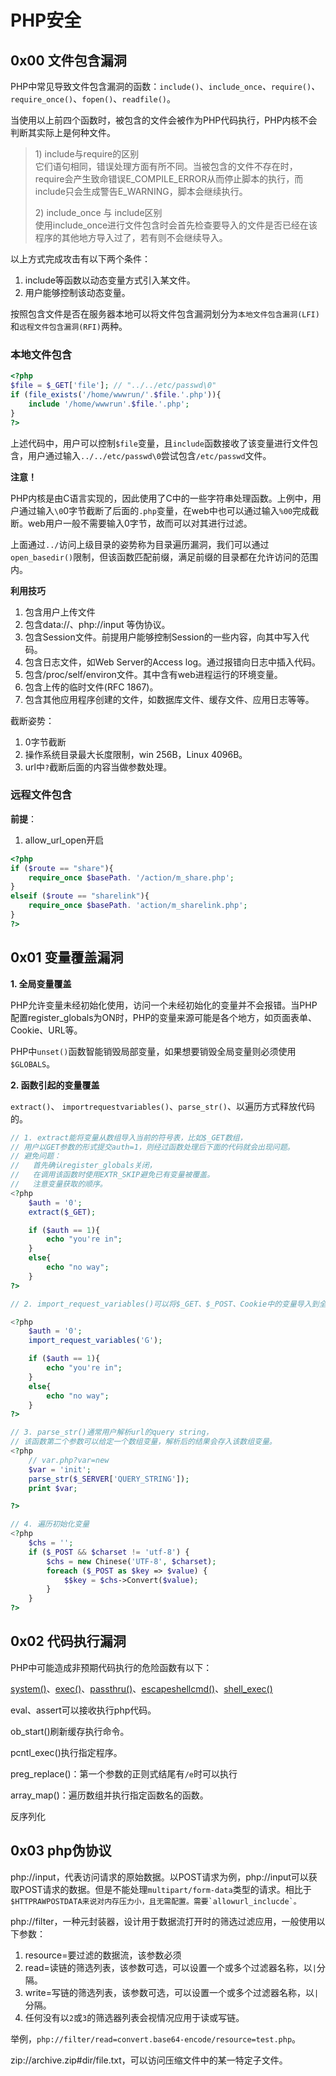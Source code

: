 # PHP安全

## 0x00 文件包含漏洞

PHP中常见导致文件包含漏洞的函数：`include()`、`include_once`_、_`require()`_、_`require_once()`、`fopen()`、`readfile()`。

当使用以上前四个函数时，被包含的文件会被作为PHP代码执行，PHP内核不会判断其实际上是何种文件。

> 1\) include与require的区别  
> 它们语句相同，错误处理方面有所不同。当被包含的文件不存在时，require会产生致命错误E\_COMPILE\_ERROR从而停止脚本的执行，而include只会生成警告E\_WARNING，脚本会继续执行。
>
> 2\) include\_once 与 include区别  
> 使用include\_once进行文件包含时会首先检查要导入的文件是否已经在该程序的其他地方导入过了，若有则不会继续导入。

以上方式完成攻击有以下两个条件：

1. include等函数以动态变量方式引入某文件。
2. 用户能够控制该动态变量。

按照包含文件是否在服务器本地可以将文件包含漏洞划分为`本地文件包含漏洞(LFI)`和`远程文件包含漏洞(RFI)`两种。

### 本地文件包含

```php
<?php
$file = $_GET['file']; // "../../etc/passwd\0"
if (file_exists('/home/wwwrun/'.$file.'.php')){
    include '/home/wwwrun'.$file.'.php';
}
?>
```

上述代码中，用户可以控制`$file`变量，且`include`函数接收了该变量进行文件包含，用户通过输入`../../etc/passwd\0`尝试包含`/etc/passwd`文件。

**注意！**

PHP内核是由C语言实现的，因此使用了C中的一些字符串处理函数。上例中，用户通过输入`\0`0字节截断了后面的`.php`变量，在web中也可以通过输入`%00`完成截断。web用户一般不需要输入0字节，故而可以对其进行过滤。

上面通过`../`访问上级目录的姿势称为目录遍历漏洞，我们可以通过`open_basedir()`限制，但该函数匹配前缀，满足前缀的目录都在允许访问的范围内。

**利用技巧**

1. 包含用户上传文件
2. 包含data://、php://input 等伪协议。
3. 包含Session文件。前提用户能够控制Session的一些内容，向其中写入代码。
4. 包含日志文件，如Web Server的Access log。通过报错向日志中插入代码。
5. 包含/proc/self/environ文件。其中含有web进程运行的环境变量。
6. 包含上传的临时文件\(RFC 1867\)。
7. 包含其他应用程序创建的文件，如数据库文件、缓存文件、应用日志等等。

截断姿势：

1. 0字节截断
2. 操作系统目录最大长度限制，win 256B，Linux 4096B。
3. url中`?`截断后面的内容当做参数处理。

### 远程文件包含

**前提**：

1. allow\_url\_open开启

```php
<?php
if ($route == "share"){
    require_once $basePath. '/action/m_share.php';
}
elseif ($route == "sharelink"){
    require_once $basePath. 'action/m_sharelink.php';
}
?>
```

## 0x01 变量覆盖漏洞

**1. 全局变量覆盖**

PHP允许变量未经初始化使用，访问一个未经初始化的变量并不会报错。当PHP配置register\_globals为ON时，PHP的变量来源可能是各个地方，如页面表单、Cookie、URL等。

PHP中`unset()`函数智能销毁局部变量，如果想要销毁全局变量则必须使用`$GLOBALS`。

**2. 函数引起的变量覆盖**

`extract()`、 `importrequestvariables()`、`parse_str()`、以遍历方式释放代码的。

```php
// 1. extract能将变量从数组导入当前的符号表，比如$_GET数组，
// 用户以GET参数的形式提交auth=1，则经过函数处理后下面的代码就会出现问题。
// 避免问题：
//   首先确认register_globals关闭，
//   在调用该函数时使用EXTR_SKIP避免已有变量被覆盖。
//   注意变量获取的顺序。
<?php
    $auth = '0';
    extract($_GET);

    if ($auth == 1){
        echo "you're in";
    }
    else{
        echo "no way";
    }
?>

// 2. import_request_variables()可以将$_GET、$_POST、Cookie中的变量导入到全局。

<?php
    $auth = '0';
    import_request_variables('G');

    if ($auth == 1){
        echo "you're in";
    }
    else{
        echo "no way";
    }    
?>

// 3. parse_str()通常用户解析url的query string，
// 该函数第二个参数可以给定一个数组变量，解析后的结果会存入该数组变量。
<?php
    // var.php?var=new
    $var = 'init';
    parse_str($_SERVER['QUERY_STRING']);
    print $var;

?>

// 4. 遍历初始化变量
<?php
    $chs = '';
    if ($_POST && $charset != 'utf-8') {
        $chs = new Chinese('UTF-8', $charset);
        foreach ($_POST as $key => $value) {
            $$key = $chs->Convert($value);
        }
    }
?>
```

## 0x02 代码执行漏洞

PHP中可能造成非预期代码执行的危险函数有以下：

[system\(\)](https://www.php.net/manual/zh/function.system.php)、[exec\(\)](https://www.php.net/manual/zh/function.exec.php)、[passthru\(\)](https://www.php.net/manual/zh/function.passthru.php)、[escapeshellcmd\(\)](https://www.php.net/manual/zh/function.escapeshellcmd.php)、[shell\_exec\(\)](https://www.php.net/manual/zh/function.shell-exec.php)

eval、assert可以接收执行php代码。

ob\_start\(\)刷新缓存执行命令。

pcntl\_exec\(\)执行指定程序。

preg\_replace\(\)：第一个参数的正则式结尾有`/e`时可以执行

array\_map\(\)：遍历数组并执行指定函数名的函数。

反序列化

## 0x03 php伪协议

php://input，代表访问请求的原始数据。以POST请求为例，php://input可以获取POST请求的数据。但是不能处理`multipart/form-data`类型的请求。相比于``$HTTPRAWPOSTDATA来说对内存压力小，且无需配置。需要`allowurl_inclucde`。``

php://filter，一种元封装器，设计用于数据流打开时的筛选过滤应用，一般使用以下参数：

1. resource=要过滤的数据流，该参数必须
2. read=读链的筛选列表，该参数可选，可以设置一个或多个过滤器名称，以`|`分隔。
3. write=写链的筛选列表，该参数可选，可以设置一个或多个过滤器名称，以`|`分隔。
4. 任何没有以`2`或`3`的筛选器列表会视情况应用于读或写链。

举例，`php://filter/read=convert.base64-encode/resource=test.php`。

zip://archive.zip\#dir/file.txt，可以访问压缩文件中的某一特定子文件。

